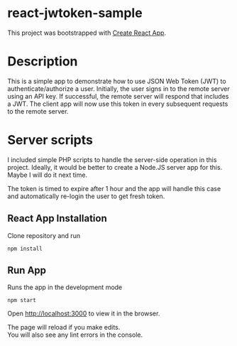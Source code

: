 react-jwtoken-sample
================

This project was bootstrapped with [Create React App](https://github.com/facebook/create-react-app).

# Description

This is a simple app to demonstrate how to use JSON Web Token (JWT) to authenticate/authorize a user.
Initially, the user signs in to the remote server using an API key.
If successful, the remote server will respond that includes a JWT.
The client app will now use this token in every subsequent requests to the remote server.


# Server scripts

I included simple PHP scripts to handle the server-side operation in this project.
Ideally, it would be better to create a Node.JS server app for this.
Maybe I will do it next time.

The token is timed to expire after 1 hour and the app will handle this case and automatically re-login the user to get fresh token.


## React App Installation
Clone repository and run

```
npm install
```

## Run App
Runs the app in the development mode

```
npm start
```

Open [http://localhost:3000](http://localhost:3000) to view it in the browser.

The page will reload if you make edits.<br>
You will also see any lint errors in the console.
